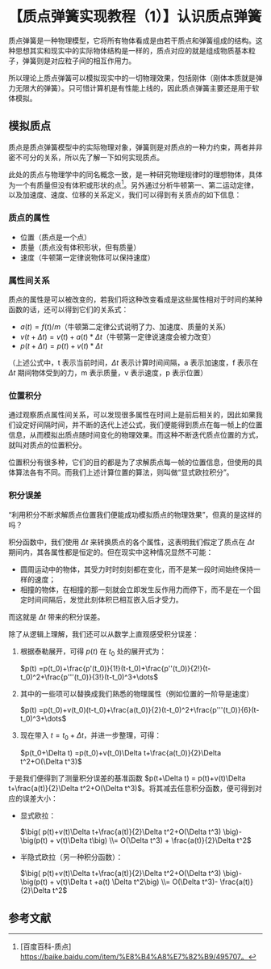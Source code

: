 # 【质点弹簧实现教程（1）】认识质点弹簧

质点弹簧是一种物理模型，它将所有物体看成是由若干质点和弹簧组成的结构。这种思想其实和现实中的实际物体结构是一样的，质点对应的就是组成物质基本粒子，弹簧则是对应粒子间的相互作用力。

所以理论上质点弹簧可以模拟现实中的一切物理效果，包括刚体（刚体本质就是弹力无限大的弹簧）。只可惜计算机是有性能上线的，因此质点弹簧主要还是用于软体模拟。

## 模拟质点

质点是质点弹簧模型中的实际物理对象，弹簧则是对质点的一种力约束，两者并非密不可分的关系，所以先了解一下如何实现质点。

此处的质点与物理学中的同名概念一致，是一种研究物理规律时的理想物体，具体为一个有质量但没有体积或形状的点[^1]。另外通过分析牛顿第一、第二运动定律，以及加速度、速度、位移的关系定义，我们可以得到有关质点的如下信息：

### 质点的属性

- 位置（质点是一个点）
- 质量（质点没有体积形状，但有质量）
- 速度（牛顿第一定律说物体可以保持速度）

### 属性间关系

质点的属性是可以被改变的，若我们将这种改变看成是这些属性相对于时间的某种函数的话，还可以得到它们的关系式：

- $a(t)=f(t)/m$（牛顿第二定律公式说明了力、加速度、质量的关系）
- $v(t+\Delta t)=v(t) + a(t) * \Delta t$（牛顿第一定律说速度会被力改变）
- $p(t + \Delta t)=p(t) + v(t)*\Delta t$

（上述公式中，t 表示当前时间，$\Delta t$ 表示计算时间间隔，a 表示加速度，f 表示在 $\Delta t$ 期间物体受到的力，m 表示质量，v 表示速度，p 表示位置）

### 位置积分

通过观察质点属性间关系，可以发现很多属性在时间上是前后相关的，因此如果我们设定好间隔时间，并不断的迭代上述公式，我们便能得到质点在每一帧上的位置信息，从而模拟出质点随时间变化的物理效果。而这种不断迭代质点位置的方式，就叫对质点的位置积分。

位置积分有很多种，它们的目的都是为了求解质点每一帧的位置信息，但使用的具体算法各有不同。而我们上述计算位置的算法，则叫做“显式欧拉积分”。

### 积分误差

“利用积分不断求解质点位置我们便能成功模拟质点的物理效果”，但真的是这样的吗？

积分函数中，我们使用 $\Delta t$ 来转换质点的各个属性，这表明我们假定了质点在 $\Delta t$ 期间内，其各属性都是恒定的。但在现实中这种情况显然不可能：

- 圆周运动中的物体，其受力时时刻刻都在变化，而不是某一段时间始终保持一样的速度；
- 相撞的物体，在相撞的那一刻就会立即发生反作用力而停下，而不是在一个固定时间间隔后，发觉此刻体积已相互嵌入后才受力。

而这就是 $\Delta t$ 带来的积分误差。

除了从逻辑上理解，我们还可以从数学上直观感受积分误差：

1.  根据泰勒展开，可得 $p(t)$ 在 $t_0$ 处的展开式为：

    $p(t) =p(t_0)+\frac{p'(t_0)}{1!}(t-t_0)+\frac{p''(t_0)}{2!}(t-t_0)^2+\frac{p'''(t_0)}{3!}(t-t_0)^3+\dots$

2.  其中的一些项可以替换成我们熟悉的物理属性（例如位置的一阶导是速度）

    $p(t) =p(t_0)+v(t_0)(t-t_0)+\frac{a(t_0)}{2}(t-t_0)^2+\frac{p'''(t_0)}{6}(t-t_0)^3+\dots$

3.  现在带入 $t=t_0+\Delta t$，并进一步整理，可得：

    $p(t_0+\Delta t) =p(t_0)+v(t_0)\Delta t+\frac{a(t_0)}{2}\Delta t^2+O(\Delta t^3)$

于是我们便得到了测量积分误差的基准函数 $p(t+\Delta t) = p(t)+v(t)\Delta t+\frac{a(t)}{2}\Delta t^2+O(\Delta t^3)$。将其减去任意积分函数，便可得到对应的误差大小：

- 显式欧拉：

  $\big( p(t)+v(t)\Delta t+\frac{a(t)}{2}\Delta t^2+O(\Delta t^3) \big)- \big(p(t) + v(t)\Delta t\big) \\= O(\Delta t^3) + \frac{a(t)}{2}\Delta t^2$

- 半隐式欧拉（另一种积分函数）：

  $\big( p(t)+v(t)\Delta t+\frac{a(t)}{2}\Delta t^2+O(\Delta t^3) \big)- \big(p(t) + v(t)\Delta t +a(t) \Delta t^2\big) \\= O(\Delta t^3)- \frac{a(t)}{2}\Delta t^2$

## 参考文献

[^1]: [百度百科-质点] https://baike.baidu.com/item/%E8%B4%A8%E7%82%B9/495707。
